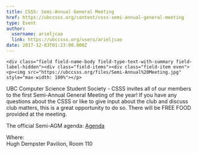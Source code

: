 ```yaml
---
title: CSSS: Semi-Annual General Meeting 
href: https://ubccsss.org/content/csss-semi-annual-general-meeting
type: Event
author:
  username: arieljcao
  link: https://ubccsss.org/users/arieljcao
date: 2017-12-03T01:23:00.000Z
---
```



    <div class="field field-name-body field-type-text-with-summary field-label-hidden"><div class="field-items"><div class="field-item even"><p><img src="https://ubccsss.org/files/Semi-Annual%20Meeting.jpg" style="max-width: 100%"></p>

<p>UBC Computer Science Student Society - CSSS invites all of our members to the first Semi-Annual General Meeting of the year! If you have any questions about the CSSS or like to give input about the club and discuss club matters, this is a great opportunity to do so. There will be FREE FOOD provided at the meeting.</p>

<p>The official Semi-AGM agenda: 
<a href="https://docs.google.com/document/d/1Fb5_Kjim88rCFa36qr8Eji64NNUzl0EG19WWCq4qCkA/edit">Agenda</a></p>
</div></div></div><div class="field field-name-field-location field-type-text field-label-above"><div class="field-label">Where:&#xA0;</div><div class="field-items"><div class="field-item even">Hugh Dempster Pavilion, Room 110</div></div></div>    <footer>
          </footer>
    